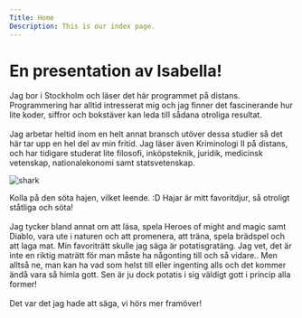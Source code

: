 ```yaml
---
Title: Home
Description: This is our index page.
---
```


En presentation av Isabella!
==========================

Jag bor i Stockholm och läser det här programmet på distans. Programmering har alltid intresserat mig och jag finner det fascinerande hur lite koder, siffror och bokstäver kan leda till sådana otroliga resultat.
<br>
<br>
Jag arbetar heltid inom en helt annat bransch utöver dessa studier så det här tar upp en hel del av min fritid. Jag läser även Kriminologi II på distans, och har tidigare studerat lite filosofi, inköpsteknik, juridik, medicinsk vetenskap, nationalekonomi samt statsvetenskap.

![shark](%assets_url%/img/haj.jpg)

Kolla på den söta hajen, vilket leende. :D Hajar är mitt favoritdjur, så otroligt ståtliga och söta!
<br>
<br>
Jag tycker bland annat om att läsa, spela Heroes of might and magic samt Diablo, vara ute i naturen och att promenera, att träna, spela brädspel och att laga mat. Min favoriträtt skulle jag säga är potatisgratäng. Jag vet, det är inte en riktig maträtt för man måste ha någonting till och så vidare.. Men alltså ne, man kan ha vad som helst till eller ingenting alls och det kommer ändå vara så himla gott. Sen är ju dock potatis i sig väldigt gott i princip alla former!
<br>
<br>
Det var det jag hade att säga, vi hörs mer framöver!
<br>
<br>